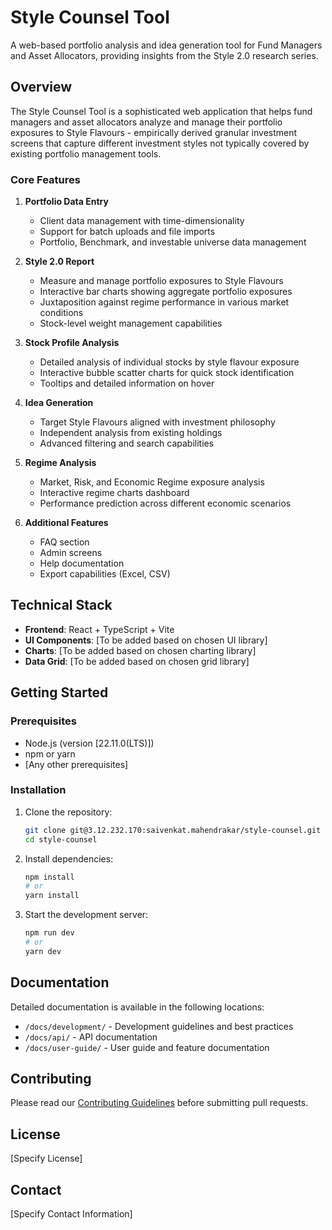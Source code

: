 # Style Counsel Tool

A web-based portfolio analysis and idea generation tool for Fund Managers and Asset Allocators, providing insights from the Style 2.0 research series.

## Overview

The Style Counsel Tool is a sophisticated web application that helps fund managers and asset allocators analyze and manage their portfolio exposures to Style Flavours - empirically derived granular investment screens that capture different investment styles not typically covered by existing portfolio management tools.

### Core Features

1. **Portfolio Data Entry**

   - Client data management with time-dimensionality
   - Support for batch uploads and file imports
   - Portfolio, Benchmark, and investable universe data management

2. **Style 2.0 Report**

   - Measure and manage portfolio exposures to Style Flavours
   - Interactive bar charts showing aggregate portfolio exposures
   - Juxtaposition against regime performance in various market conditions
   - Stock-level weight management capabilities

3. **Stock Profile Analysis**

   - Detailed analysis of individual stocks by style flavour exposure
   - Interactive bubble scatter charts for quick stock identification
   - Tooltips and detailed information on hover

4. **Idea Generation**

   - Target Style Flavours aligned with investment philosophy
   - Independent analysis from existing holdings
   - Advanced filtering and search capabilities

5. **Regime Analysis**

   - Market, Risk, and Economic Regime exposure analysis
   - Interactive regime charts dashboard
   - Performance prediction across different economic scenarios

6. **Additional Features**
   - FAQ section
   - Admin screens
   - Help documentation
   - Export capabilities (Excel, CSV)

## Technical Stack

- **Frontend**: React + TypeScript + Vite
- **UI Components**: [To be added based on chosen UI library]
- **Charts**: [To be added based on chosen charting library]
- **Data Grid**: [To be added based on chosen grid library]

## Getting Started

### Prerequisites

- Node.js (version [22.11.0(LTS)])
- npm or yarn
- [Any other prerequisites]

### Installation

1. Clone the repository:

   ```bash
   git clone git@3.12.232.170:saivenkat.mahendrakar/style-counsel.git
   cd style-counsel
   ```

2. Install dependencies:

   ```bash
   npm install
   # or
   yarn install
   ```

3. Start the development server:
   ```bash
   npm run dev
   # or
   yarn dev
   ```

## Documentation

Detailed documentation is available in the following locations:

- `/docs/development/` - Development guidelines and best practices
- `/docs/api/` - API documentation
- `/docs/user-guide/` - User guide and feature documentation

## Contributing

Please read our [Contributing Guidelines](docs/development/CONTRIBUTING.md) before submitting pull requests.

## License

[Specify License]

## Contact

[Specify Contact Information]
